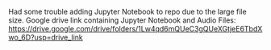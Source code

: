 Had some trouble adding Jupyter Notebook to repo due to the large file size.
Google drive link containing Jupyter Notebook and Audio Files: https://drive.google.com/drive/folders/1Lw4qd6mQUeC3gQUeXGtjeE6TbdXwo_6D?usp=drive_link
